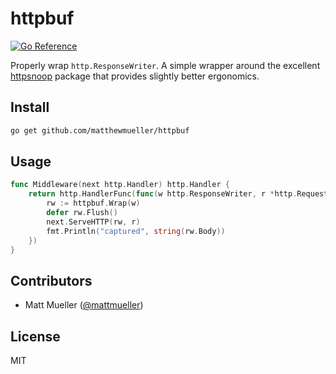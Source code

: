 # httpbuf

[![Go Reference](https://pkg.go.dev/badge/github.com/matthewmueller/httpbuf.svg)](https://pkg.go.dev/github.com/matthewmueller/httpbuf)

Properly wrap `http.ResponseWriter`. A simple wrapper around the excellent [httpsnoop](https://github.com/felixge/httpsnoop) package that provides slightly better ergonomics.

## Install

```sh
go get github.com/matthewmueller/httpbuf
```

## Usage

```go
func Middleware(next http.Handler) http.Handler {
	return http.HandlerFunc(func(w http.ResponseWriter, r *http.Request) {
		rw := httpbuf.Wrap(w)
		defer rw.Flush()
		next.ServeHTTP(rw, r)
		fmt.Println("captured", string(rw.Body))
	})
}
```

## Contributors

- Matt Mueller ([@mattmueller](https://twitter.com/mattmueller))

## License

MIT
